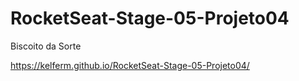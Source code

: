 # RocketSeat-Stage-05-Projeto04

Biscoito da Sorte

https://kelferm.github.io/RocketSeat-Stage-05-Projeto04/
